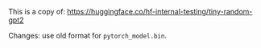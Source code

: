 This is a copy of: https://huggingface.co/hf-internal-testing/tiny-random-gpt2

Changes: use old format for `pytorch_model.bin`.
